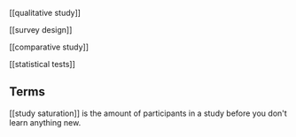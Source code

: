 [[qualitative study]]

[[survey design]]

[[comparative study]]

[[statistical tests]]

## Terms
[[study saturation]] is the amount of participants in a study before you don't learn anything new.
